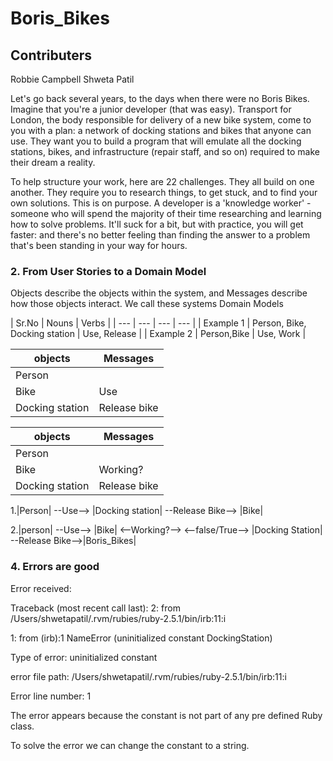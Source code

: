 # Boris_Bikes #

## Contributers ##
Robbie Campbell
Shweta Patil


Let's go back several years, to the days when there were no Boris Bikes. Imagine that you're a junior developer (that was easy). Transport for London, the body responsible for delivery of a new bike system, come to you with a plan: a network of docking stations and bikes that anyone can use. They want you to build a program that will emulate all the docking stations, bikes, and infrastructure (repair staff, and so on) required to make their dream a reality.

To help structure your work, here are 22 challenges. They all build on one another. They require you to research things, to get stuck, and to find your own solutions. This is on purpose. A developer is a 'knowledge worker' - someone who will spend the majority of their time researching and learning how to solve problems. It'll suck for a bit, but with practice, you will get faster: and there's no better feeling than finding the answer to a problem that's been standing in your way for hours.

### 2. From User Stories to a Domain Model ###
Objects describe the objects within the system, and Messages describe how those objects interact. We call these systems Domain Models

| Sr.No | Nouns | Verbs |
| --- | --- | --- | --- |
| Example 1 | Person, Bike, Docking station | Use, Release |
| Example 2 | Person,Bike | Use, Work |

| objects | Messages |
| --- | --- |
| Person |  |
| Bike | Use |
| Docking station | Release bike |

| objects | Messages |
| --- | --- |
| Person |  |
| Bike | Working? |
| Docking station | Release bike |


1.|Person| --Use--> |Docking station| --Release Bike--> |Bike|

2.|person| --Use--> |Bike| <--Working?--> <--false/True--> |Docking Station| --Release Bike-->|Boris_Bikes|

### 4. Errors are good ###

Error received:

Traceback (most recent call last):
        2: from /Users/shwetapatil/.rvm/rubies/ruby-2.5.1/bin/irb:11:i<main>
        1: from (irb):1
NameError (uninitialized constant DockingStation)

Type of error: uninitialized constant

error file path: /Users/shwetapatil/.rvm/rubies/ruby-2.5.1/bin/irb:11:i<main>

Error line number: 1

The error appears because the constant is not part of any pre defined Ruby class.

To solve the error we can change the constant to a string.
